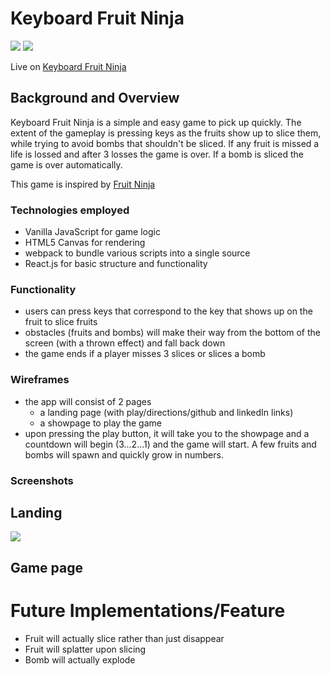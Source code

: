 # Keyboard Fruit Ninja

<a href="#"><img src="https://img.shields.io/badge/Powered%20by-JavaScript-blue.svg"/></a>
<a href="https://github.com"><img src="https://img.shields.io/badge/Hosted%20on-GitHub-brightgreen.svg"/></a>

Live on [Keyboard Fruit Ninja](https://michaeltorres1.github.io/keyboard-fruit-ninja/dist/landing.html)

## Background and Overview
Keyboard Fruit Ninja is a simple and easy game to pick up quickly. The extent of the gameplay is pressing keys as the fruits show up to slice them, while trying to avoid bombs that shouldn't be sliced. If any fruit is missed a life is lossed and after 3 losses the game is over. If a bomb is sliced the game is over automatically.

This game is inspired by [Fruit Ninja](https://fruitninja.com/)

### Technologies employed
- Vanilla JavaScript for game logic
- HTML5 Canvas for rendering
- webpack to bundle various scripts into a single source
- React.js for basic structure and functionality

### Functionality
- users can press keys that correspond to the key that shows up on the fruit to slice fruits
- obstacles (fruits and bombs) will make their way from the bottom of the screen (with a thrown effect) and fall back down
- the game ends if a player misses 3 slices or slices a bomb

### Wireframes
- the app will consist of 2 pages
  - a landing page (with play/directions/github and linkedIn links)
  - a showpage to play the game
- upon pressing the play button, it will take you to the showpage and a countdown will begin (3...2...1) and the game will start. A few fruits and bombs will spawn and quickly grow in numbers.

### Screenshots
## Landing
<img src="./src/assets/images/landingPage.png">

## Game page

# Future Implementations/Feature
- Fruit will actually slice rather than just disappear
- Fruit will splatter upon slicing
- Bomb will actually explode
